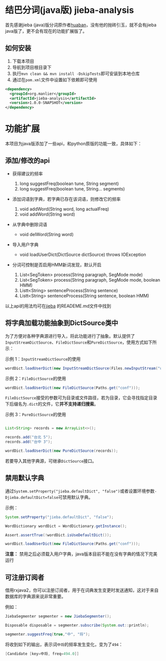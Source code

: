 结巴分词(java版) jieba-analysis
===============================

首先感谢jieba (java)版分词原作者[huaban](https://github.com/huaban/jieba-analysis)，没有他的抛砖引玉，就不会有jieba java版了，更不会有现在的功能扩展版了。


## 如何安装

1. 下载本项目
2. 导航到项目根目录下
3. 执行`mvn clean && mvn install -DskipTests`即可安装到本地仓库
4. 通过在`pom.xml`文件中设置如下依赖即可使用

```xml
<dependency>
  <groupId>org.manlier</groupId>
  <artifactId>jieba-analysis</artifactId>
  <version>1.0.0-SNAPSHOT</version>
</dependency>
```

# 功能扩展

本项目为java版添加了一些api，和python原版的功能一致，具体如下：

## 添加/修改的api

- 获得建议的频率
  1. long suggestFreq(boolean tune, String segment)
  1. long suggestFreq(boolean tune, String... segments)

- 添加词语到字典，若字典已存在该词语，则修改它的频率
  1. void addWord(String word, long actualFreq)
  2. void addWord(String word)
- 从字典中删除词语
  - void delWord(String word)
- 导入用户字典
  - void loadUserDict(DictSource dictSource) throws IOException
- 分词可控制是否启用HMM新词发现，默认开启
  1. List&lt;SegToken> process(String paragraph, SegMode mode)
  2. List&lt;SegToken> process(String paragraph, SegMode mode, boolean HMM)
  3. Listt&lt;String> sentenceProcess(String sentence)
  4. Listt&lt;String> sentenceProcess(String sentence, boolean HMM)

以上api的用法均可在[jieba](https://github.com/fxsjy/jieba) 的READEME.md文件中找到

## 将字典加载功能抽象到DictSource类中

为了方便对各种字典源进行导入，将此功能进行了抽象。默认提供了 
`InputStreamDictSource`、`FileDictSource`和`PureDictSource`，使用方式如下所示：

示例 1：`InputStreamDictSource`的使用

```java
wordDict.loadUserDict(new InputStreamDictSource(Files.newInputStream("user.dict")));
```

示例 2：`FileDictSource`的使用

```java
wordDict.loadUserDict(new FileDictSource(Paths.get("conf")));
```

`FileDictSource`接受的参数可为目录或文件路径，若为目录，它会寻找指定目录下后缀名为`.dict`的文件，它**并不支持递归搜索**。

示例 3：`PureDictSource`的使用

```java

List<String> records = new ArrayList<>();

records.add("台北 5");
records.add("台中 3");

wordDict.loadUserDict(new PureDictSource(records));
```

若要导入其他字典源，可继承`DictSource`接口。

## 禁用默认字典

通过`System.setProperty("jieba.defaultDict", "false")`或者设置环境参数`-Djieba.defaultDict=false`可禁用默认字典。

示例：

```java
System.setProperty("jieba.defaultDict", "false");

WordDictionary wordDict = WordDictionary.getInstance();

Assert.assertTrue(!wordDict.isUseDefaultDict());

wordDict.loadUserDict(new FileDictSource(Paths.get("conf")));
```

**注意：** 禁用之后必须载入用户字典，java版本目前不能在没有字典的情况下完美运行

## 可注册订阅者

借用rxjava2，你可以注册订阅者，用于在词典发生变更时发送通知，这对于来自数据库的字典源来说非常重要。

 例如：

```java
JiebaSegmenter segmenter = new JiebaSegmenter();

Disposable disposable = segmenter.subscribe(System.out::println);

segmenter.suggestFreq(true,"中", "将");
```

将收到如下的输出，表示词`中将`的频率发生变化，变为了`494`：

```java
[Candidate [key=中将, freq=494.0]]
```